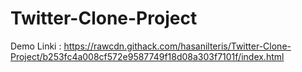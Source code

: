 ﻿# Twitter-Clone-Project

Demo Linki : https://rawcdn.githack.com/hasanilteris/Twitter-Clone-Project/b253fc4a008cf572e9587749f18d08a303f7101f/index.html
